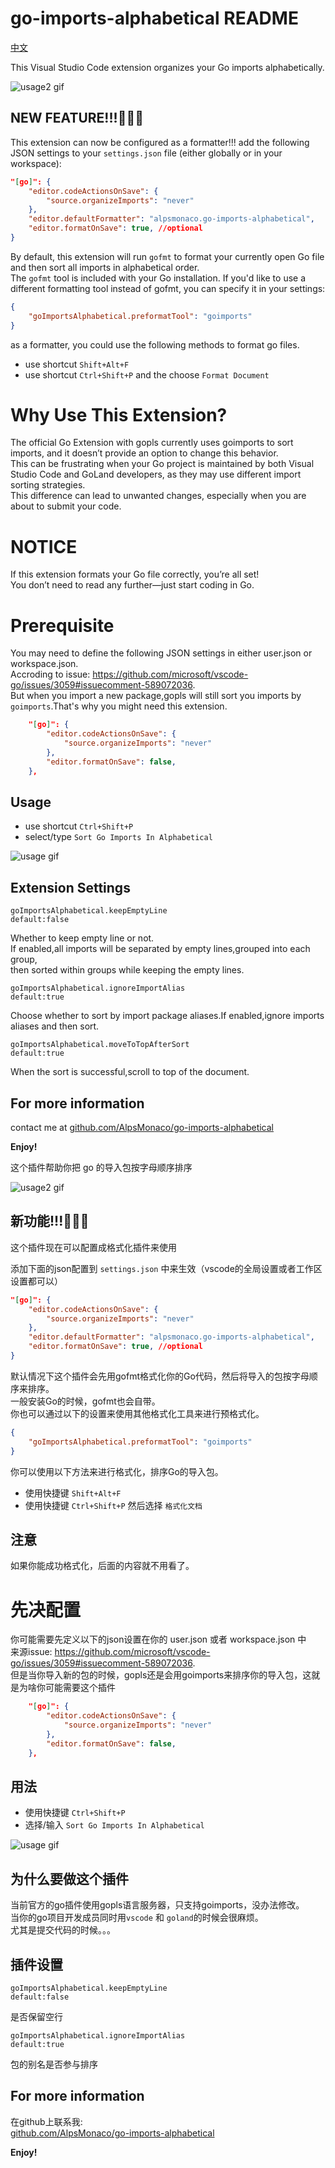 # go-imports-alphabetical README

[中文](#Chinese)

This Visual Studio Code extension organizes your Go imports alphabetically.

![usage2 gif](assets/usage2.gif)

## NEW FEATURE!!!🎉🎉🎉
This extension can now be configured as a formatter!!!
add the following JSON settings to your `settings.json` file (either globally or in your workspace):  
```json
"[go]": {
    "editor.codeActionsOnSave": {
        "source.organizeImports": "never"
    },
    "editor.defaultFormatter": "alpsmonaco.go-imports-alphabetical",
    "editor.formatOnSave": true, //optional
}
```
By default, this extension will run `gofmt` to format your currently open Go file and then sort all imports in alphabetical order.  
The `gofmt` tool is included with your Go installation.
If you'd like to use a different formatting tool instead of gofmt, you can specify it in your settings:
```json
{
    "goImportsAlphabetical.preformatTool": "goimports"
}
```

as a formatter, you could use the following methods to format go files.
* use shortcut `Shift+Alt+F`
* use shortcut `Ctrl+Shift+P` and the choose `Format Document`


# Why Use This Extension?
The official Go Extension with gopls currently uses goimports to sort imports, and it doesn’t provide an option to change this behavior.  
This can be frustrating when your Go project is maintained by both Visual Studio Code and GoLand developers, as they may use different import sorting strategies.  
This difference can lead to unwanted changes, especially when you are about to submit your code.


# NOTICE
If this extension formats your Go file correctly, you’re all set!   
You don’t need to read any further—just start coding in Go.

# Prerequisite
You may need to define the following JSON settings in either user.json or workspace.json.  
Accroding to issue: https://github.com/microsoft/vscode-go/issues/3059#issuecomment-589072036.  
But when you import a new package,gopls will still sort you imports by `goimports`.That's why you might need this extension.    


```json
    "[go]": {
        "editor.codeActionsOnSave": {
            "source.organizeImports": "never"
        },
        "editor.formatOnSave": false,
    },
```

## Usage
* use shortcut `Ctrl+Shift+P`
* select/type `Sort Go Imports In Alphabetical`


![usage gif](assets/usage.gif)



## Extension Settings

`goImportsAlphabetical.keepEmptyLine`  
`default:false`

Whether to keep empty line or not.  
If enabled,all imports will be separated by empty lines,grouped into each group,  
then sorted within groups while keeping the empty lines.


`goImportsAlphabetical.ignoreImportAlias`  
`default:true`

Choose whether to sort by import package aliases.If enabled,ignore imports aliases and then sort.


`goImportsAlphabetical.moveToTopAfterSort`  
`default:true`

When the sort is successful,scroll to top of the document.  


## For more information

contact me at
[github.com/AlpsMonaco/go-imports-alphabetical](https://github.com/AlpsMonaco/go-imports-alphabetical)


**Enjoy!**

<a id="Chinese"></a>

这个插件帮助你把 go 的导入包按字母顺序排序

![usage2 gif](assets/usage2.gif)

## 新功能!!!🎉🎉🎉

这个插件现在可以配置成格式化插件来使用

添加下面的json配置到 `settings.json` 中来生效（vscode的全局设置或者工作区设置都可以）
```json
"[go]": {
    "editor.codeActionsOnSave": {
        "source.organizeImports": "never"
    },
    "editor.defaultFormatter": "alpsmonaco.go-imports-alphabetical",
    "editor.formatOnSave": true, //optional
}
```
默认情况下这个插件会先用gofmt格式化你的Go代码，然后将导入的包按字母顺序来排序。  
一般安装Go的时候，gofmt也会自带。  
你也可以通过以下的设置来使用其他格式化工具来进行预格式化。  
```json
{
    "goImportsAlphabetical.preformatTool": "goimports"
}
```

你可以使用以下方法来进行格式化，排序Go的导入包。  
* 使用快捷键 `Shift+Alt+F`
* 使用快捷键 `Ctrl+Shift+P` 然后选择 `格式化文档`

## 注意
如果你能成功格式化，后面的内容就不用看了。  


# 先决配置

你可能需要先定义以下的json设置在你的 user.json 或者 workspace.json 中  
来源issue: https://github.com/microsoft/vscode-go/issues/3059#issuecomment-589072036.  
但是当你导入新的包的时候，gopls还是会用goimports来排序你的导入包，这就是为啥你可能需要这个插件    


```json
    "[go]": {
        "editor.codeActionsOnSave": {
            "source.organizeImports": "never"
        },
        "editor.formatOnSave": false,
    },
```


## 用法
* 使用快捷键 `Ctrl+Shift+P`
* 选择/输入 `Sort Go Imports In Alphabetical`


![usage gif](assets/usage.gif)

## 为什么要做这个插件

当前官方的go插件使用gopls语言服务器，只支持goimports，没办法修改。  
当你的go项目开发成员同时用`vscode` 和 `goland`的时候会很麻烦。  
尤其是提交代码的时候。。。  


## 插件设置

`goImportsAlphabetical.keepEmptyLine`  
`default:false`

是否保留空行


`goImportsAlphabetical.ignoreImportAlias`  
`default:true`

包的别名是否参与排序


## For more information

在github上联系我:  
[github.com/AlpsMonaco/go-imports-alphabetical](https://github.com/AlpsMonaco/go-imports-alphabetical)


**Enjoy!**